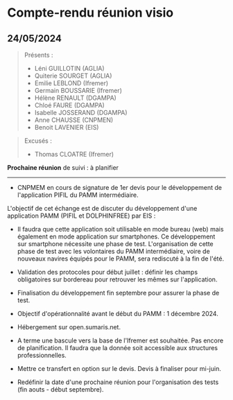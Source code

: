 # Compte-rendu réunion visio
## 24/05/2024

> Présents :
>
> - Léni GUILLOTIN (AGLIA)
> - Quiterie SOURGET (AGLIA)
> - Emilie LEBLOND (Ifremer)
> - Germain BOUSSARIE (Ifremer)
> - Hélène RENAULT (DGAMPA)
> - Chloé FAURE (DGAMPA)
> - Isabelle JOSSERAND (DGAMPA)
> - Anne CHAUSSE (CNPMEN)
> - Benoit LAVENIER (EIS)

> Excusés :
> - Thomas CLOATRE (Ifremer)

**Prochaine réunion** de suivi : à planifier

---

- CNPMEM en cours de signature de 1er devis pour le développement de l'application PIFIL du PAMM intermédiaire.

L'objectif de cet échange est de discuter du développement d'une application PAMM (PIFIL et DOLPHINFREE) par EIS :
- Il faudra que cette application soit utilisable en mode bureau (web) mais également en mode application sur smartphones. Ce développement sur smartphone nécessite une phase de test. L'organisation de cette phase de test avec les volontaires du PAMM intermédiaire, voire de nouveaux navires équipés pour le PAMM, sera rediscuté à la fin de l'été.
- Validation des protocoles pour début juillet : définir les champs obligatoires sur bordereau pour retrouver les mêmes sur l'application.
- Finalisation du développement fin septembre pour assurer la phase de test.
- Objectif d'opérationnalité avant le début du PAMM : 1 décembre 2024.
- Hébergement sur open.sumaris.net.
- A terme une bascule vers la base de l'Ifremer est souhaitée. Pas encore de planification. Il faudra que la donnée soit accessible aux structures professionnelles.
- Mettre ce transfert en option sur le devis. Devis à finaliser pour mi-juin.

- Redéfinir la date d'une prochaine réunion pour l'organisation des tests (fin aouts - début septembre).